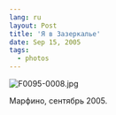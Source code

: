 ```yaml
---
lang: ru
layout: Post
title: 'Я в Зазеркалье'
date: Sep 15, 2005
tags:
  - photos
---
```


![F0095-0008.jpg](upload://F0095-0008.jpg)



Марфино, сентябрь 2005.
